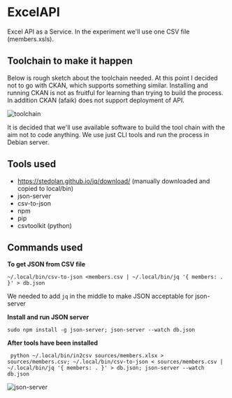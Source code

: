 # ExcelAPI
Excel API as a Service. In the experiment we'll use one CSV file (members.xsls). 

## Toolchain to make it happen

Below is rough sketch about the toolchain needed. At this point I decided not to go with CKAN, which supports something similar. Installing and running CKAN is not as fruitful for learning than trying to build the process. In addition CKAN (afaik) does not support deployment of API. 

![toolchain](https://github.com/APIOps/ExcelAPI/blob/master/images/rapidAPI.png)

It is decided that we'll use available software to build the tool chain with the aim not to code anything. We use just CLI tools and run the process in Debian server. 

## Tools used

* https://stedolan.github.io/jq/download/  (manually downloaded and copied to local/bin)
* json-server
* csv-to-json
* npm
* pip
* csvtoolkit (python)

## Commands used

**To get JSON from CSV file**


``` ~/.local/bin/csv-to-json <members.csv | ~/.local/bin/jq '{ members: . }' > db.json ``` 

We needed to add ```jq``` in the middle to make JSON acceptable for json-server


**Install and run JSON server**

``` sudo npm install -g json-server; json-server --watch db.json ```

**After tools have been installed**

``` python ~/.local/bin/in2csv sources/members.xlsx > sources/members.csv; ~/.local/bin/csv-to-json < sources/members.csv | ~/.local/bin/jq '{ members: . }' > db.json; json-server --watch db.json``` 


![json-server](https://raw.githubusercontent.com/APIOps/ExcelAPI/master/images/json-server.png)
